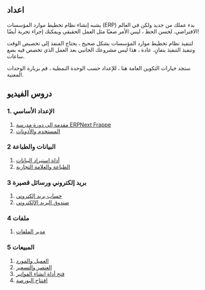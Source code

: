 ## اعداد

يشبه إنشاء نظام تخطيط موارد المؤسسات (ERP) بدء عملك من جديد ولكن في العالم الافتراضي. لحسن الحظ ، ليس الأمر صعبًا مثل العمل الحقيقي ويمكنك إجراء تجربة أيضًا!

لتنفيذ نظام تخطيط موارد المؤسسات بشكل صحيح ، يحتاج المنفذ إلى تخصيص الوقت وتنفيذ التنفيذ بتفانٍ. عادة ، هذا ليس مشروعك الجانبي بعد العمل الذي تخصص فيه بضع ساعات.

ستجد خيارات التكوين العامة هنا ، للإعداد حسب الوحدة النمطية ، قم بزيارة الوحدات المعنية.

## دروس الفيديو

### 1. الإعداد الأساسي

1. [مقدمة إلى دورة مدرسة ERPNext Frappe](https://frappe.school/courses/introduction-to-erpnext)
2. [المستخدم والأذونات](https://docs.erpnext.com/docs/v13/user/videos/learn/user-and-permission.html)

### 2 البيانات والطباعة

1. [أداة استيراد البيانات](https://docs.erpnext.com/docs/v13/user/videos/learn/data-import-tool.html)
2. [الطباعة والعلامة التجارية](https://docs.erpnext.com/docs/v13/user/videos/learn/printing-and-branding.html)

### 3 بريد إلكتروني ورسائل قصيرة

1. [حساب بريد إلكتروني](https://docs.erpnext.com/docs/v13/user/videos/learn/email-account.html)
2. [صندوق البريد الإلكتروني](https://docs.erpnext.com/docs/v13/user/videos/learn/email-inbox.html)

### 4 ملفات

1. [مدير الملفات](https://docs.erpnext.com/docs/v13/user/videos/learn/file-manager.html)

### 5 المبيعات

1. [العميل والمورد](https://docs.erpnext.com/docs/v13/user/videos/learn/customer-and-supplier.html)
2. [العنصر والتسعير](https://docs.erpnext.com/docs/v13/user/videos/learn/item.html)
3. [فتح أداة إنشاء الفواتير](https://docs.erpnext.com/docs/v13/user/videos/learn/opening-invoice-creation-tool.html)
4. [افتتاح البورصة](https://docs.erpnext.com/docs/v13/user/videos/learn/opening-stock.html)